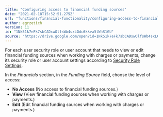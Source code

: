 ```yaml
---
title: "Configuring access to financial funding sources"
date: "2021-02-18T15:52:51.275Z"
url: "functions/financial-functionality/configuring-access-to-financial-funding-sources.html"
author: egrzetich
version: 11
id: "1Nk51k7eFk7sbCADxwOlfsWb4sxLGdc6kkva5tWhS1GU"
source: "https://drive.google.com/open?id=1Nk51k7eFk7sbCADxwOlfsWb4sxLGdc6kkva5tWhS1GU"
---
```

For each user security role or user account that needs to view or edit financial funding sources when working with charges or payments, change its security role or user account settings according to [Security Role Settings](../system-administration/security/security-role-settings.html). 

In the *Financials* section, in the *Funding Source* field, choose the level of access:

* <strong>No Access</strong> (No access to financial funding sources.)
* <strong>View</strong> (View financial funding sources when working with charges or payments.)
* <strong>Edit</strong> (Edit financial funding sources when working with charges or payments.)
